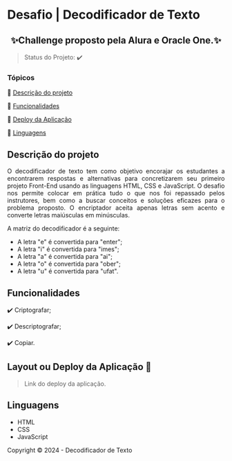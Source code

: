 # Desafio | Decodificador de Texto
<h2 align=center>
  ✨Challenge proposto pela Alura e Oracle One.✨</h2>

> Status do Projeto: :heavy_check_mark: 

### Tópicos 

:small_blue_diamond: [Descrição do projeto](#descrição-do-projeto)

:small_blue_diamond: [Funcionalidades](#funcionalidades)

:small_blue_diamond: [Deploy da Aplicação](#layout-ou-deploy-da-aplicação-dash)

:small_blue_diamond: [Linguagens](#linguagens)

## Descrição do projeto 

<p align="justify">
 O decodificador de texto tem como objetivo encorajar os estudantes a encontrarem respostas e alternativas para concretizarem seu primeiro projeto Front-End usando as linguagens HTML, CSS e JavaScript. 
O desafio nos permite colocar em prática tudo o que nos foi repassado pelos instrutores, bem como a buscar conceitos e soluções eficazes para o problema proposto. O encriptador aceita apenas letras sem acento e converte letras maiúsculas em minúsculas.
</p>

<p>A matriz do decodificador é a seguinte:</p>

- A letra "e" é convertida para "enter";
- A letra "i" é convertida para "imes";
- A letra "a" é convertida para "ai";
- A letra "o" é convertida para "ober";
- A letra "u" é convertida para "ufat".



## Funcionalidades

:heavy_check_mark: Criptografar;  

:heavy_check_mark: Descriptografar; 

:heavy_check_mark: Copiar.  

## Layout ou Deploy da Aplicação :dash:

> Link do deploy da aplicação.


## Linguagens

- HTML
- CSS
- JavaScript


Copyright :copyright: 2024 - Decodificador de Texto

